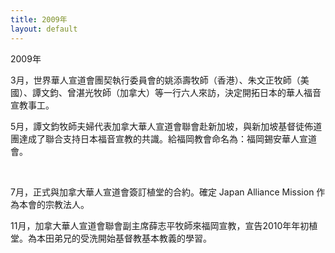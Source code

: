 ```yaml
---
title: 2009年
layout: default
---
```



2009年

3月，世界華人宣道會團契執行委員會的姚添壽牧師（香港）、朱文正牧師（美國）、譚文鈞、曾湛光牧師（加拿大）等一行六人來訪，決定開拓日本的華人福音宣教事工。  



5月，譚文鈞牧師夫婦代表加拿大華人宣道會聯會赴新加坡，與新加坡基督徒佈道團達成了聯合支持日本福音宣教的共識。給福岡教會命名為：福岡錫安華人宣道會。  

​    

7月，正式與加拿大華人宣道會簽訂植堂的合約。確定 Japan Alliance Mission 作為本會的宗教法人。  



11月，加拿大華人宣道會聯會副主席薛志平牧師來福岡宣教，宣告2010年年初植堂。為本田弟兄的受洗開始基督教基本教義的學習。  
